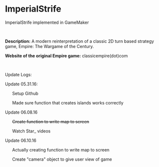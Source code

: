 # ImperialStrife
ImperialStrife implemented in GameMaker
<p>&nbsp</p>
<strong>Description:</strong> A modern reinterpretation of a classic 2D turn based strategy game, Empire: The Wargame of the Century.

<strong>Website of the original Empire game:</strong> classicempire(dot)com
<p>&nbsp</p>
Update Logs:
<p></p>
Update 05.31.16:
<ul>
Setup Github
</ul><ul>
Made sure function that creates islands works correctly
</ul>
Update 06.08.16
<ul>
<s>Create function to write map to screen</s>
</ul><ul>
Watch Star_ videos
</ul>
Update 06.10.16
<ul>
Actually creating function to write map to screen
</ul>
<ul>
Create "camera" object to give user view of game
</ul>
